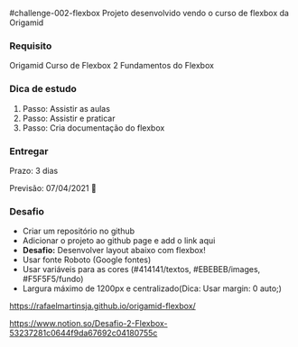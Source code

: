 #challenge-002-flexbox
Projeto desenvolvido vendo o curso de flexbox da Origamid

### Requisito

Origamid
Curso de Flexbox
2 Fundamentos do Flexbox

### Dica de estudo

1. Passo: Assistir as aulas
2. Passo: Assistir e praticar
3. Passo: Cria documentação do flexbox

### Entregar

Prazo: 3 dias

Previsão: 07/04/2021 🤞

### Desafio

- Criar um repositório no github
- Adicionar o projeto ao github page e add o link aqui
- **Desafio:** Desenvolver layout abaixo com flexbox!
- Usar fonte Roboto (Google fontes)
- Usar variáveis para as cores (#414141/textos, #EBEBEB/images, #F5F5F5/fundo)
- Largura máximo de 1200px e centralizado(Dica: Usar margin: 0 auto;)

https://rafaelmartinsja.github.io/origamid-flexbox/

https://www.notion.so/Desafio-2-Flexbox-53237281c0644f9da67692c04180755c
